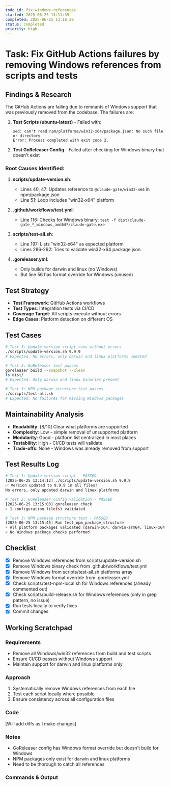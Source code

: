 ```yaml
---
todo_id: fix-windows-references
started: 2025-06-25 13:11:39
completed: 2025-06-25 13:16:30
status: completed
priority: high
---
```


# Task: Fix GitHub Actions failures by removing Windows references from scripts and tests

## Findings & Research

The GitHub Actions are failing due to remnants of Windows support that was previously removed from the codebase. The failures are:

1. **Test Scripts (ubuntu-latest)** - Failed with:
   ```
   sed: can't read npm/platforms/win32-x64/package.json: No such file or directory
   Error: Process completed with exit code 2.
   ```

2. **Test GoReleaser Config** - Failed after checking for Windows binary that doesn't exist

### Root Causes Identified:

1. **scripts/update-version.sh**:
   - Lines 40, 47: Updates reference to `@claude-gate/win32-x64` in npm/package.json
   - Line 51: Loop includes "win32-x64" platform

2. **.github/workflows/test.yml**:
   - Line 116: Checks for Windows binary: `test -f dist/claude-gate_*_windows_amd64*/claude-gate.exe`

3. **scripts/test-all.sh**:
   - Line 197: Lists "win32-x64" as expected platform
   - Lines 286-292: Tries to validate win32-x64 package.json

4. **.goreleaser.yml**:
   - Only builds for darwin and linux (no Windows)
   - But line 56 has format override for Windows (unused)

## Test Strategy

- **Test Framework**: GitHub Actions workflows
- **Test Types**: Integration tests via CI/CD
- **Coverage Target**: All scripts execute without errors
- **Edge Cases**: Platform detection on different OS

## Test Cases

```bash
# Test 1: Update version script runs without errors
./scripts/update-version.sh 9.9.9
# Expected: No errors, only darwin and linux platforms updated

# Test 2: GoReleaser test passes
goreleaser build --snapshot --clean
ls dist/
# Expected: Only darwin and linux binaries present

# Test 3: NPM package structure test passes
./scripts/test-all.sh
# Expected: No failures for missing Windows packages
```

## Maintainability Analysis

- **Readability**: [8/10] Clear what platforms are supported
- **Complexity**: Low - simple removal of unsupported platform
- **Modularity**: Good - platform list centralized in most places
- **Testability**: High - CI/CD tests will validate
- **Trade-offs**: None - Windows was already removed from support

## Test Results Log

```bash
# Test 1: Update version script - PASSED
[2025-06-25 13:14:12] ./scripts/update-version.sh 9.9.9
✅ Version updated to 9.9.9 in all files!
No errors, only updated darwin and linux platforms

# Test 2: GoReleaser config validation - PASSED
[2025-06-25 13:15:03] goreleaser check
✓ 1 configuration file(s) validated

# Test 3: NPM package structure test - PASSED
[2025-06-25 13:15:45] Ran test_npm_package_structure
✓ All platform packages validated (darwin-x64, darwin-arm64, linux-x64, linux-arm64)
✓ No Windows package checks performed
```

## Checklist

- [x] Remove Windows references from scripts/update-version.sh
- [x] Remove Windows binary check from .github/workflows/test.yml
- [x] Remove Windows from scripts/test-all.sh platforms array
- [x] Remove Windows format override from .goreleaser.yml
- [x] Check scripts/test-npm-local.sh for Windows references (already commented out)
- [x] Check scripts/build-release.sh for Windows references (only in grep pattern, no issue)
- [x] Run tests locally to verify fixes
- [x] Commit changes

## Working Scratchpad

### Requirements
- Remove all Windows/win32 references from build and test scripts
- Ensure CI/CD passes without Windows support
- Maintain support for darwin and linux platforms only

### Approach
1. Systematically remove Windows references from each file
2. Test each script locally where possible
3. Ensure consistency across all configuration files

### Code
[Will add diffs as I make changes]

### Notes
- GoReleaser config has Windows format override but doesn't build for Windows
- NPM packages only exist for darwin and linux platforms
- Need to be thorough to catch all references

### Commands & Output

```bash

```